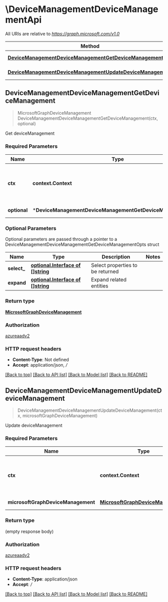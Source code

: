 # \DeviceManagementDeviceManagementApi

All URIs are relative to *https://graph.microsoft.com/v1.0*

Method | HTTP request | Description
------------- | ------------- | -------------
[**DeviceManagementDeviceManagementGetDeviceManagement**](DeviceManagementDeviceManagementApi.md#DeviceManagementDeviceManagementGetDeviceManagement) | **Get** /deviceManagement | Get deviceManagement
[**DeviceManagementDeviceManagementUpdateDeviceManagement**](DeviceManagementDeviceManagementApi.md#DeviceManagementDeviceManagementUpdateDeviceManagement) | **Patch** /deviceManagement | Update deviceManagement



## DeviceManagementDeviceManagementGetDeviceManagement

> MicrosoftGraphDeviceManagement DeviceManagementDeviceManagementGetDeviceManagement(ctx, optional)

Get deviceManagement

### Required Parameters


Name | Type | Description  | Notes
------------- | ------------- | ------------- | -------------
**ctx** | **context.Context** | context for authentication, logging, cancellation, deadlines, tracing, etc.
 **optional** | ***DeviceManagementDeviceManagementGetDeviceManagementOpts** | optional parameters | nil if no parameters

### Optional Parameters

Optional parameters are passed through a pointer to a DeviceManagementDeviceManagementGetDeviceManagementOpts struct


Name | Type | Description  | Notes
------------- | ------------- | ------------- | -------------
 **select_** | [**optional.Interface of []string**](string.md)| Select properties to be returned | 
 **expand** | [**optional.Interface of []string**](string.md)| Expand related entities | 

### Return type

[**MicrosoftGraphDeviceManagement**](microsoft.graph.deviceManagement.md)

### Authorization

[azureaadv2](../README.md#azureaadv2)

### HTTP request headers

- **Content-Type**: Not defined
- **Accept**: application/json, */*

[[Back to top]](#) [[Back to API list]](../README.md#documentation-for-api-endpoints)
[[Back to Model list]](../README.md#documentation-for-models)
[[Back to README]](../README.md)


## DeviceManagementDeviceManagementUpdateDeviceManagement

> DeviceManagementDeviceManagementUpdateDeviceManagement(ctx, microsoftGraphDeviceManagement)

Update deviceManagement

### Required Parameters


Name | Type | Description  | Notes
------------- | ------------- | ------------- | -------------
**ctx** | **context.Context** | context for authentication, logging, cancellation, deadlines, tracing, etc.
**microsoftGraphDeviceManagement** | [**MicrosoftGraphDeviceManagement**](MicrosoftGraphDeviceManagement.md)| New property values | 

### Return type

 (empty response body)

### Authorization

[azureaadv2](../README.md#azureaadv2)

### HTTP request headers

- **Content-Type**: application/json
- **Accept**: */*

[[Back to top]](#) [[Back to API list]](../README.md#documentation-for-api-endpoints)
[[Back to Model list]](../README.md#documentation-for-models)
[[Back to README]](../README.md)

